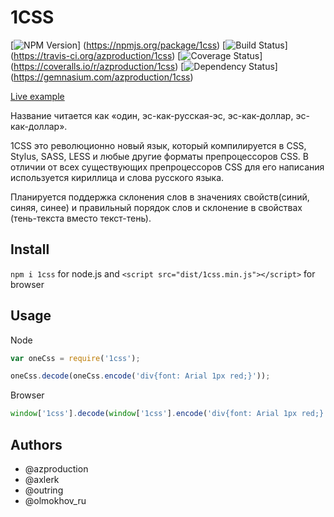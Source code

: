 # 1CSS
[![NPM Version](https://badge.fury.io/js/1css.png)]
(https://npmjs.org/package/1css)
[![Build Status](https://travis-ci.org/azproduction/1css.png?branch=master)]
(https://travis-ci.org/azproduction/1css)
[![Coverage Status](https://coveralls.io/repos/azproduction/1css/badge.png?branch=master)]
(https://coveralls.io/r/azproduction/1css)
[![Dependency Status](https://gemnasium.com/azproduction/1css.png)]
(https://gemnasium.com/azproduction/1css)

[Live example](http://azproduction.ru/1css/)

Название читается как «один, эс-как-русская-эс, эс-как-доллар, эс-как-доллар».

1CSS это революционно новый язык, который компилируется в CSS, Stylus, SASS, LESS и любые другие форматы препроцессоров CSS.
В отличии от всех существующих препроцессоров CSS для его написания используется кириллица и слова русского языка.

Планируется поддержка склонения слов в значениях свойств(синий, синяя, синее) и правильный порядок слов и склонение в свойствах (тень-текста вместо текст-тень).

## Install

`npm i 1css` for node.js and `<script src="dist/1css.min.js"></script>` for browser

## Usage

Node
```js
var oneCss = require('1css');

oneCss.decode(oneCss.encode('div{font: Arial 1px red;}'));
```

Browser
```js
window['1css'].decode(window['1css'].encode('div{font: Arial 1px red;}'));
```

## Authors

  * @azproduction
  * @axlerk
  * @outring
  * @olmokhov_ru
